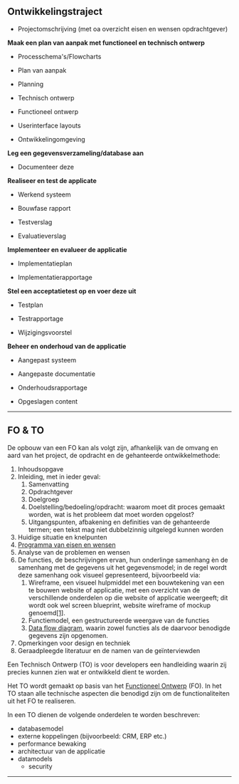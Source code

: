 ## Ontwikkelingstraject

- Projectomschrijving (met oa overzicht eisen en wensen opdrachtgever)

**Maak een plan van aanpak met functioneel en technisch ontwerp**

- Processchema's/Flowcharts

- Plan van aanpak

- Planning

- Technisch ontwerp

- Functioneel ontwerp

- Userinterface layouts

- Ontwikkelingomgeving

**Leg een gegevensverzameling/database aan**

- Documenteer deze

**Realiseer en test de applicate**

- Werkend systeem

- Bouwfase rapport

- Testverslag

- Evaluatieverslag

**Implementeer en evalueer de applicatie**

- Implementatieplan

- Implementatierapportage

**Stel een acceptatietest op en voer deze uit**

- Testplan

- Testrapportage

- Wijzigingsvoorstel

**Beheer en onderhoud van de applicatie**

- Aangepast systeem

- Aangepaste documentatie

- Onderhoudsrapportage

- Opgeslagen content

---

## FO & TO

De opbouw van een FO kan als volgt zijn, afhankelijk van de omvang en
 aard van het project, de opdracht en de gehanteerde ontwikkelmethode:

1. Inhoudsopgave
2. Inleiding, met in ieder geval:
   1. Samenvatting
   2. Opdrachtgever
   3. Doelgroep
   4. Doelstelling/bedoeling/opdracht: waarom moet dit proces gemaakt worden, wat is het probleem dat moet worden opgelost?
   5. Uitgangspunten, afbakening en definities van de gehanteerde termen; een tekst mag niet dubbelzinnig uitgelegd kunnen worden
3. Huidige situatie en knelpunten
4. [Programma van eisen en wensen](https://nl.wikipedia.org/wiki/Programma_van_eisen "Programma van eisen")
5. Analyse van de problemen en wensen
6. De functies, de beschrijvingen ervan, hun onderlinge samenhang èn de
   samenhang met de gegevens uit het gegevensmodel; in de regel wordt deze
   samenhang ook visueel gepresenteerd, bijvoorbeeld via:
   1. Wireframe, een visueel hulpmiddel met een bouwtekening van een 
      te bouwen website of applicatie, met een overzicht van de verschillende 
      onderdelen op die website of applicatie weergeeft; dit wordt ook wel 
      screen blueprint, website wireframe of mockup genoemd[[1]](https://nl.wikipedia.org/wiki/Functioneel_ontwerp#cite_note-1).
   2. Functiemodel, een gestructureerde weergave van de functies
   3. [Data flow diagram](https://nl.wikipedia.org/wiki/Data_flow_diagram "Data flow diagram"), waarin zowel functies als de daarvoor benodigde gegevens zijn opgenomen.
7. Opmerkingen voor design en techniek
8. Geraadpleegde literatuur en de namen van de geïnterviewden

Een Technisch Ontwerp (TO) is voor developers een handleiding waarin zij precies kunnen zien wat er ontwikkeld dient te worden.

Het TO wordt gemaakt op basis van het [Functioneel Ontwerp](https://www.pluut.nl/diensten/concept-en-strategie/functioneel-ontwerp) (FO). In het TO staan alle technische aspecten die benodigd zijn om de functionaliteiten uit het FO te realiseren.

In een TO dienen de volgende onderdelen te worden beschreven:

- databasemodel
- externe koppelingen (bijvoorbeeld: CRM, ERP etc.)
- performance bewaking
- architectuur van de applicatie
- datamodels
  - security

---
